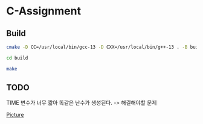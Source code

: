 # C-Assignment

## Build

```bash
cmake -D CC=/usr/local/bin/gcc-13 -D CXX=/usr/local/bin/g++-13 . -B buildcmake -D CMAKE_C_COMPILER=/usr/local/bin/gcc-13 -D CMAKE_CXX_COMPILER=/usr/local/bin/g++-13 . -B build

cd build

make
```

## TODO

TIME 변수가 너무 짧아 똑같은 난수가 생성된다. -> 해결해야할 문제

[Picture](https://discord.com/channels/991693323645497415/1034814036631625869/1112722475147599902)
